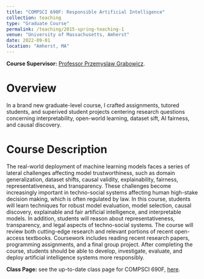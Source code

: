 ```yaml
---
title: "COMPSCI 690F: Responsible Artificial Intelligence"
collection: teaching
type: "Graduate Course"
permalink: /teaching/2015-spring-teaching-1
venue: "University of Massachusetts, Amherst"
date: 2022-09-01
location: "Amherst, MA"
---
```


**Course Supervisor:** [Professor Przemyslaw Grabowicz](https://przemyslslaw.github.io/). 

Overview
=====
In a brand new graduate-level course, I crafted assignments, tutored students, and superived student projects centering research questions concerning interpretability, open-world learning, dataset sift, AI fairness, and causal discovery. 

Course Description
======
The real-world deployment of machine learning models faces a series of lateral challenges affecting model trustworthiness, such as domain generalization, dataset shifts, causal validity, explainability, fairness, representativeness, and transparency. These challenges become increasingly important in techno-social systems affecting human high-stake decision making, which is often regulated by law. In this course, students will learn techniques for robust model evaluation, model selection, causal discovery, explainable and fair artificial intelligence, and interpretable models. In addition, students will reason about representativeness, transparency, and legal aspects of techno-social systems. The course will review both cutting-edge research and relevant portions of recent open-access textbooks. Coursework includes reading recent research papers, programming assignments, and a final group project. After completing the course, students should be able to develop, investigate, evaluate, and deploy artificial intelligence systems more responsibly.

**Class Page:** see the up-to-date class page for COMPSCI 690F, [here](https://przemyslslaw.github.io/teaching/2022-fall_ResponsibleAI).

